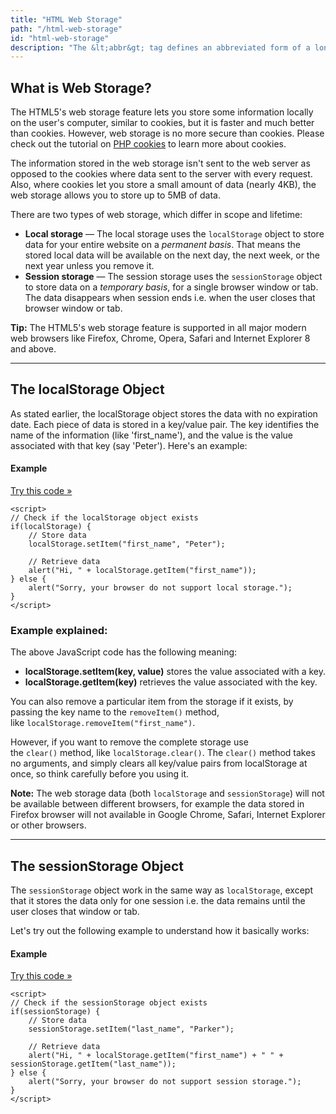 ```yaml
---
title: "HTML Web Storage"
path: "/html-web-storage"
id: "html-web-storage"
description: "The &lt;abbr&gt; tag defines an abbreviated form of a longer word or phrase."
---
```


## What is Web Storage?

The HTML5's web storage feature lets you store some information locally on the user's computer, similar to cookies, but it is faster and much better than cookies. However, web storage is no more secure than cookies. Please check out the tutorial on [PHP cookies](https://www.tutorialrepublic.com/php-tutorial/php-cookies.php) to learn more about cookies.

The information stored in the web storage isn't sent to the web server as opposed to the cookies where data sent to the server with every request. Also, where cookies let you store a small amount of data (nearly 4KB), the web storage allows you to store up to 5MB of data.

There are two types of web storage, which differ in scope and lifetime:

-   **Local storage** — The local storage uses the `localStorage` object to store data for your entire website on a *permanent basis*. That means the stored local data will be available on the next day, the next week, or the next year unless you remove it.
-   **Session storage** — The session storage uses the `sessionStorage` object to store data on a *temporary basis*, for a single browser window or tab. The data disappears when session ends i.e. when the user closes that browser window or tab.

**Tip:** The HTML5's web storage feature is supported in all major modern web browsers like Firefox, Chrome, Opera, Safari and Internet Explorer 8 and above.

* * *

## The localStorage Object

As stated earlier, the localStorage object stores the data with no expiration date. Each piece of data is stored in a key/value pair. The key identifies the name of the information (like 'first\_name'), and the value is the value associated with that key (say 'Peter'). Here's an example:

#### Example

[Try this code »](https://www.tutorialrepublic.com/codelab.php?topic=html5&file=local-storage "Try this code using online Editor")

    <script>
    // Check if the localStorage object exists
    if(localStorage) {
        // Store data
        localStorage.setItem("first_name", "Peter");
        
        // Retrieve data
        alert("Hi, " + localStorage.getItem("first_name"));
    } else {
        alert("Sorry, your browser do not support local storage.");
    }
    </script>

### Example explained:

The above JavaScript code has the following meaning:

-   **localStorage.setItem(key, value)** stores the value associated with a key.
-   **localStorage.getItem(key)** retrieves the value associated with the key.

You can also remove a particular item from the storage if it exists, by passing the key name to the `removeItem()` method, like `localStorage.removeItem("first_name")`.

However, if you want to remove the complete storage use the `clear()` method, like `localStorage.clear()`. The `clear()` method takes no arguments, and simply clears all key/value pairs from localStorage at once, so think carefully before you using it.

**Note:** The web storage data (both `localStorage` and `sessionStorage`) will not be available between different browsers, for example the data stored in Firefox browser will not available in Google Chrome, Safari, Internet Explorer or other browsers.

* * *

## The sessionStorage Object

The `sessionStorage` object work in the same way as `localStorage`, except that it stores the data only for one session i.e. the data remains until the user closes that window or tab.

Let's try out the following example to understand how it basically works:

#### Example

[Try this code »](https://www.tutorialrepublic.com/codelab.php?topic=html5&file=session-storage "Try this code using online Editor")

    <script>
    // Check if the sessionStorage object exists
    if(sessionStorage) {
        // Store data
        sessionStorage.setItem("last_name", "Parker");
        
        // Retrieve data
        alert("Hi, " + localStorage.getItem("first_name") + " " + sessionStorage.getItem("last_name"));
    } else {
        alert("Sorry, your browser do not support session storage.");
    }
    </script>